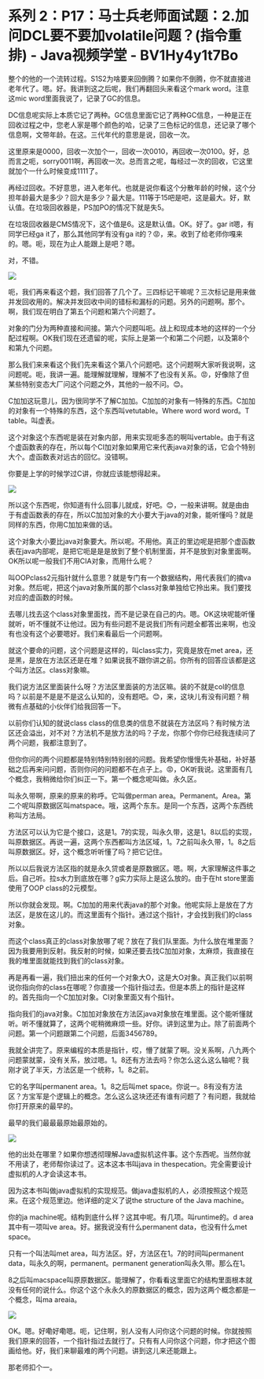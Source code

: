 # 系列 2：P17：马士兵老师面试题：2.加问DCL要不要加volatile问题？(指令重排) - Java视频学堂 - BV1Hy4y1t7Bo

整个的他的一个流转过程。S1S2为啥要来回倒腾？如果你不倒腾，你不就直接进老年代了。嗯。好。我讲到这之后呢，我们再翻回头来看这个mark word。注意这mic word里面我说了，记录了GC的信息。

DC信息呢实际上本质它记了两种。GC信息里面它记了两种GC信息，一种是正在回收过程之中，您老人家是哪个颜色的哈，记录了三色标记的信息，还记录了哪个信息啊，文带年龄。在这。三代年代的意思是说，回收一次。

这里原来是0000，回收一次加个一，回收一次0010，再回收一次0100。好，总而言之呃，sorry0011啊，再回收一次。总而言之呢，每经过一次的回收，它这里就加个一什么时候变成1111了。

再经过回收。不好意思，进入老年代。也就是说你看这个分散年龄的时候，这个分担年龄最大是多少？回大是多少？最大是。111等于15吧是吧，这是最大。好，默认值。在垃圾回收器是，PS加PO的情况下就是失5。

在垃圾回收器是CMS情况下，这个值是6。这是默认值。OK。好了。gar it嗯，有同学已经ga it了，那么其他同学有没有ga it的？😡，来。收到了给老师你嘎来的。嗯。呃，现在为止人能跟上是吧？嗯。

对，不错。

![](img/a90a4fb458246dda83a3b9464fa6019b_1.png)

呃，我们再来看这个题，我们回答了几个了。三四标记干嘛呢？三次标记是用来做并发回收用的。解决并发回收中间的错标和漏标的问题。另外的问题啊。那个。啊，我们现在明白了第五个问题和第六个问题了。

对象的门分为两种直接和间接。第六个问题叫呃。战上和现成本地的这样的一个分配过程啊。OK我们现在还遗留的呢，实际上是第一个和第二个问题，以及第8个和第九个问题。

那么我们来来看这个我们先来看这个第八个问题吧。这个问题啊大家听我说啊，这问题呢。呃，我讲一遍。能理解就理解，理解不了也没有关系。😡，好像除了但某些特别变态大厂问这个问题之外，其他的一般不问。😊。

C加加这玩意儿，因为很同学不了解C加加。C加加的对象有一特殊的东西。C加加的对象有一个特殊的东西，这个东西叫vetutable。Where word word word。T table。叫虚表。

这个对象这个东西呢是装在对象内部，用来实现呃多态的啊叫vertable。由于有这个虚函数表的存在，所以每个CI加对象如果用它来代表java对象的话，它会个特别大个。虚函数表对远古的回忆。没错啊。

你要是上学的时候学过C讲，你就应该能想得起来。

![](img/a90a4fb458246dda83a3b9464fa6019b_3.png)

所以这个东西呢，你知道有什么回事儿就成，好吧。😊，一般来讲啊。就是由由于有虚函数表的存在，所以C加加对象的大小要大于java的对象，能听懂吗？就是同样的东西，你用C加加来做的话。

这个对象大小要比java对象要大。所以呢。不用他。真正的里边呢是把那个虚函数表在java内部呢，是把它呃是是是放到了整个机制里面，并不是放到对象里面啊。OK所以呢一般我们不用CIA对象，而用什么呢？

叫OOPclass2元指针就什么意思？就是专门有一个数据结构，用代表我们的摘va对象。然后呢，把这个java对象所属的那个class对象单独给它拎出来。我们要找对应的虚函数的时候。

去哪儿找去这个class对象里面找，而不是记录在自己的内。嗯。OK这块呢能听懂就听，听不懂就不让他过。因为有些问题不是说我们所有问题全都答出来啊，也没有也没有这个必要嗯好。我们来看最后一个问题啊。

就这个要命的问题，这个问题是这样的，叫class实力，究竟是放在met area，还是黑，是放在方法区还是在堆？如果说我不跟你讲之前。你所有的回答应该都是这个叫方法区。class对象嘛。

我们说方法区里面装什么呀？方法区里面装的方法区嘛。装的不就是col的信息吗？以前是不是是不是这么认知的，没有题吧。😊，来，这块儿有没有问题？稍微有点基础的小伙伴们给我回答一下。

以前你们认知的就说class class的信息类的信息不就装在方法区吗？有时候方法区还会溢出，对不对？方法机不是放方法的吗？子龙，你那个你你已经我连续问了两个问题，我都注意到了。

但你你问的两个问题都是特别特别特别弱的问题。我希望你慢慢先补基础，补好基础之后再来问问题，否则你问的问题都不在点子上。😡，OK听我说。这里面有几个概念，我稍微给你们纠正一下。第一个概念呢叫做。永久区。

叫永久带啊，原来的原来的称呼。它叫做perman area。Permanent。Area。第二个呢叫原数据区叫matspace。哦，这两个东东。是同一个东西，这两个东西统称叫方法局。

方法区可以认为它是个接口，这是1。7的实现，叫永久带，这是1。8以后的实现，叫原数据区。再说一遍，这两个东西都叫方法区域，1。7之前叫永久带，1。8之后叫原数据区。好，这个概念听听懂了吗？把它记住。

所以以后我说方法区指的就是永久贷或者是原数据区。嗯。啊，大家理解这件事之后。自己听。拉s水力到底放在哪？g实力实际上是这么放的。由于在ht store里面使用了OOP class的2元模型。

所以你就会发现。啊。C加加的用来代表java的那个对象。他呢实际上是放在了方法区，是放在这儿的。而这里面有个指针。通过这个指针，才会找到我们的class对象。

而这个class真正的class对象放哪了呢？放在了我们队里面。为什么放在堆里面？因为我要用到反射。我反射的时候，如果还要去找C加加对象，太麻烦，我直接在我的堆里面就能找到我们的class对象。

再是再看一遍，我们扭出来的任何一个对象大O，这是大O对象。真正我们以前啊说你指向你的class在哪呢？你直接一个指针指过去。但是本质上的指针是这样的。首先指向一个C加加对象。CI对象里面又有个指针。

指向我们的java对象。C加加对象放在方法区java对象放在堆里面。这个能听懂就听。听不懂就算了，这两个呢稍微麻烦一些。好你。讲到这里为止。除了前面两个问题。第一个问题跟第二个问题，后面3456789。

我就全讲完了。原来编程的本质是指针，哎，懵了就蒙了啊。没关系啊，八九两个问题蒙就蒙，没有关系，放过嗯。1。8还有方法去吗？你怎么这么这么轴呢？我刚才说了半天，方法区是一个统称，1。8之前。

它的名字叫permanent area。1。8之后叫met space。你说一。8有没有方法区？方宝军是个逻辑上的概念。怎么这么这块还还有谁有问题了？有问题，我就给你打开原来的最早的。

最早的我们最最最原始最原始的。

![](img/a90a4fb458246dda83a3b9464fa6019b_5.png)

他的出处在哪里？如果你想透彻理解Java虚拟机这件事。这个东西呢。当然你就不用读了，老师帮你读过了。这本这本书叫java in thespecation。完全需要设计虚拟机的人才会读这本书。

因为这本书叫做java虚拟机的实现规范。做java虚拟机的人，必须按照这个规范来。在这个规范里边。他详细的定义了说the structure of the Java machine。

你的ja machine呢。结构到底什么样？这其中呢。有几项。叫runtime的。d area其中有一项叫ve area。好。据我说没有什么permanent data，也没有什么met space。

只有一个叫法叫met area，叫方法区。好，方法区在1。7的时间叫permanent data，叫永久的啊，permanent。permanent generation叫永久带。那么在1。

8之后叫macspace叫原原数据区。能理解了，你看看这里面它的结构里面根本就没有任何的说什么。你这个这个永永久的原数据区的概念，因为这两个概念都是一个概念，叫ma areaia。



![](img/a90a4fb458246dda83a3b9464fa6019b_7.png)

OK。嗯。好嘞好嘞嗯。呃，记住啊，别人没有人问你这个问题的时候。你就按照我们原来的回答，一个指针指过去就行了。只有有人问你这个问题，你才把这个图画给他。好，我们来聊最难的两个问题。讲到这儿来还能跟上。

那老师扣个一。